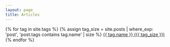 ```yaml
---
layout: page
title: Articles
---
```


<div>
{% for tag in site.tags %}
  {% assign tag_size = site.posts | where_exp: 'post', 'post.tags contains tag.name' | size %}
  <span>
    <a href="/tags/{{ tag.slug }}" class="tag tag-{{ tag.name }}" style="font-size: {{ tag_size | times: 100 | divided_by: site.tags.size | plus: 70  }}% !important;">
      <span>{{ tag.name }}</span>
      <span>
        ({{ tag_size }})
      </span>
    </a>
  </span>
{% endfor %}
</div>
